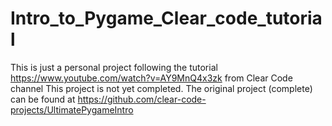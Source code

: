 # Intro_to_Pygame_Clear_code_tutorial
This is just a personal project following the tutorial https://www.youtube.com/watch?v=AY9MnQ4x3zk from Clear Code channel
This project is not yet completed. The original project (complete) can be found at https://github.com/clear-code-projects/UltimatePygameIntro



